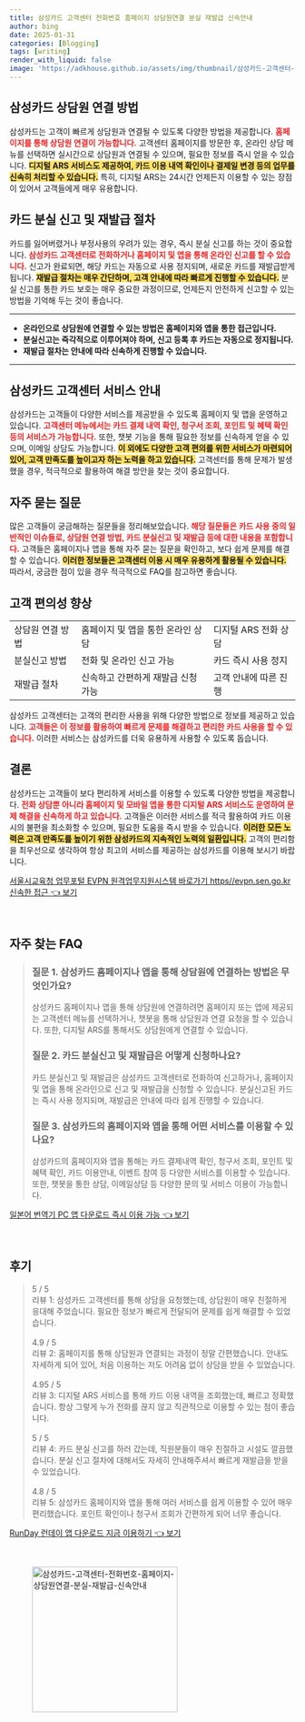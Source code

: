 ```yaml
---
title: 삼성카드 고객센터 전화번호 홈페이지 상담원연결 분실 재발급 신속안내
author: bing
date: 2025-01-31
categories: [Blogging]
tags: [writing]
render_with_liquid: false
image: 'https://adkhouse.github.io/assets/img/thumbnail/삼성카드-고객센터-전화번호-홈페이지-상담원연결-분실-재발급-신속안내.webp'
---
```



<h2 id='상담원 연결 방법'>삼성카드 상담원 연결 방법</h2>

<p>삼성카드는 고객이 빠르게 상담원과 연결될 수 있도록 다양한 방법을 제공합니다. <b><span style="color: #ee2323;">홈페이지를 통해 상담원 연결이 가능합니다.</span></b> 고객센터 홈페이지를 방문한 후, 온라인 상담 메뉴를 선택하면 실시간으로 상담원과 연결될 수 있으며, 필요한 정보를 즉시 얻을 수 있습니다. <b><span style="background-color: #ffe066;">디지털 ARS 서비스도 제공하여, 카드 이용 내역 확인이나 결제일 변경 등의 업무를 신속히 처리할 수 있습니다.</span></b> 특히, 디지털 ARS는 24시간 언제든지 이용할 수 있는 장점이 있어서 고객들에게 매우 유용합니다.</p>

<h2 id='분실 신고 및 재발급 절차'>카드 분실 신고 및 재발급 절차</h2>

<p>카드를 잃어버렸거나 부정사용의 우려가 있는 경우, 즉시 분실 신고를 하는 것이 중요합니다. <b><span style="color: #ee2323;">삼성카드 고객센터로 전화하거나 홈페이지 및 앱을 통해 온라인 신고를 할 수 있습니다.</span></b> 신고가 완료되면, 해당 카드는 자동으로 사용 정지되며, 새로운 카드를 재발급받게 됩니다. <b><span style="background-color: #ffe066;">재발급 절차는 매우 간단하며, 고객 안내에 따라 빠르게 진행할 수 있습니다.</span></b> 분실 신고를 통한 카드 보호는 매우 중요한 과정이므로, 언제든지 안전하게 신고할 수 있는 방법을 기억해 두는 것이 좋습니다.</p>

<hr />

<ul>
    <li><b>온라인으로 상담원에 연결할 수 있는 방법은 홈페이지와 앱을 통한 접근입니다.</b></li>
    <li><b>분실신고는 즉각적으로 이루어져야 하며, 신고 등록 후 카드는 자동으로 정지됩니다.</b></li>
    <li><b>재발급 절차는 안내에 따라 신속하게 진행할 수 있습니다.</b></li>
</ul>

<hr />

<h2 id='고객센터 서비스 안내'>삼성카드 고객센터 서비스 안내</h2>

<p>삼성카드는 고객들이 다양한 서비스를 제공받을 수 있도록 홈페이지 및 앱을 운영하고 있습니다. <b><span style="color: #ee2323;">고객센터 메뉴에서는 카드 결제 내역 확인, 청구서 조회, 포인트 및 혜택 확인 등의 서비스가 가능합니다.</span></b> 또한, 챗봇 기능을 통해 필요한 정보를 신속하게 얻을 수 있으며, 이메일 상담도 가능합니다. <b><span style="background-color: #ffe066;">이 외에도 다양한 고객 편의를 위한 서비스가 마련되어 있어, 고객 만족도를 높이고자 하는 노력을 하고 있습니다.</span></b> 고객센터를 통해 문제가 발생했을 경우, 적극적으로 활용하여 해결 방안을 찾는 것이 중요합니다.</p>

<h2 id='자주 묻는 질문'>자주 묻는 질문</h2>

<p>많은 고객들이 궁금해하는 질문들을 정리해보았습니다. <b><span style="color: #ee2323;">해당 질문들은 카드 사용 중의 일반적인 이슈들로, 상담원 연결 방법, 카드 분실신고 및 재발급 등에 대한 내용을 포함합니다.</span></b> 고객들은 홈페이지나 앱을 통해 자주 묻는 질문을 확인하고, 보다 쉽게 문제를 해결할 수 있습니다. <b><span style="background-color: #ffe066;">이러한 정보들은 고객센터 이용 시 매우 유용하게 활용될 수 있습니다.</span></b> 따라서, 궁금한 점이 있을 경우 적극적으로 FAQ를 참고하면 좋습니다.</p>

<h2 id='고객 편의성 향상'>고객 편의성 향상</h2>

<table>
    <tr>
        <td>상담원 연결 방법</td>
        <td>홈페이지 및 앱을 통한 온라인 상담</td>
        <td>디지털 ARS 전화 상담</td>
    </tr>
    <tr>
        <td>분실신고 방법</td>
        <td>전화 및 온라인 신고 가능</td>
        <td>카드 즉시 사용 정지</td>
    </tr>
    <tr>
        <td>재발급 절차</td>
        <td>신속하고 간편하게 재발급 신청 가능</td>
        <td>고객 안내에 따른 진행</td>
    </tr>
</table>

<p>삼성카드 고객센터는 고객의 편리한 사용을 위해 다양한 방법으로 정보를 제공하고 있습니다. <b><span style="color: #ee2323;">고객들은 이 정보를 활용하여 빠르게 문제를 해결하고 편리한 카드 사용을 할 수 있습니다.</span></b> 이러한 서비스는 삼성카드를 더욱 유용하게 사용할 수 있도록 돕습니다.</p>

<h2 id='결론'>결론</h2>

<p>삼성카드는 고객들이 보다 편리하게 서비스를 이용할 수 있도록 다양한 방법을 제공합니다. <b><span style="color: #ee2323;">전화 상담뿐 아니라 홈페이지 및 모바일 앱을 통한 디지털 ARS 서비스도 운영하여 문제 해결을 신속하게 하고 있습니다.</span></b> 고객들은 이러한 서비스를 적극 활용하여 카드 이용 시의 불편을 최소화할 수 있으며, 필요한 도움을 즉시 받을 수 있습니다. <b><span style="background-color: #ffe066;">이러한 모든 노력은 고객 만족도를 높이기 위한 삼성카드의 지속적인 노력의 일환입니다.</span></b> 고객의 편리함을 최우선으로 생각하여 항상 최고의 서비스를 제공하는 삼성카드를 이용해 보시기 바랍니다.</p>


<p><a class="click-button" title="서울시교육청 업무포털 EVPN 원격업무지원시스템 바로가기 https//evpn.sen.go.kr 신속한 접근" href="https://adkhouse.github.io/posts/%EC%84%9C%EC%9A%B8%EC%8B%9C%EA%B5%90%EC%9C%A1%EC%B2%AD-%EC%97%85%EB%AC%B4%ED%8F%AC%ED%84%B8-EVPN-%EC%9B%90%EA%B2%A9%EC%97%85%EB%AC%B4%EC%A7%80%EC%9B%90%EC%8B%9C%EC%8A%A4%ED%85%9C-%EB%B0%94%EB%A1%9C%EA%B0%80%EA%B8%B0-httpsevpn.sen.go.kr-%EC%8B%A0%EC%86%8D%ED%95%9C-%EC%A0%91%EA%B7%BC/" rel="dofollow">서울시교육청 업무포털 EVPN 원격업무지원시스템 바로가기 https//evpn.sen.go.kr 신속한 접근 👈 보기</a></p><br>
<h2 id='자주_찾는_FAQ'>자주 찾는 FAQ</h2>
<div itemscope="" itemtype="https://schema.org/FAQPage">
<blockquote>
<div itemscope="" itemprop="mainEntity" itemtype="https://schema.org/Question">
<h3 itemprop="name">질문 1. 삼성카드 홈페이지나 앱을 통해 상담원에 연결하는 방법은 무엇인가요?</h3>
<div itemscope="" itemprop="acceptedAnswer" itemtype="https://schema.org/Answer">
<span itemprop="text">
<p>삼성카드 홈페이지나 앱을 통해 상담원에 연결하려면 홈페이지 또는 앱에 제공되는 고객센터 메뉴를 선택하거나, 챗봇을 통해 상담원과 연결 요청을 할 수 있습니다. 또한, 디지털 ARS를 통해서도 상담원에게 연결할 수 있습니다.</p>
</span>
</div>
</div>
<div itemscope="" itemprop="mainEntity" itemtype="https://schema.org/Question">
<h3 itemprop="name">질문 2. 카드 분실신고 및 재발급은 어떻게 신청하나요?</h3>
<div itemscope="" itemprop="acceptedAnswer" itemtype="https://schema.org/Answer">
<span itemprop="text">
<p>카드 분실신고 및 재발급은 삼성카드 고객센터로 전화하여 신고하거나, 홈페이지 및 앱을 통해 온라인으로 신고 및 재발급을 신청할 수 있습니다. 분실신고된 카드는 즉시 사용 정지되며, 재발급은 안내에 따라 쉽게 진행할 수 있습니다.</p>
</span>
</div>
</div>
<div itemscope="" itemprop="mainEntity" itemtype="https://schema.org/Question">
<h3 itemprop="name">질문 3. 삼성카드의 홈페이지와 앱을 통해 어떤 서비스를 이용할 수 있나요?</h3>
<div itemscope="" itemprop="acceptedAnswer" itemtype="https://schema.org/Answer">
<span itemprop="text">
<p>삼성카드의 홈페이지와 앱을 통해는 카드 결제내역 확인, 청구서 조회, 포인트 및 혜택 확인, 카드 이용안내, 이벤트 참여 등 다양한 서비스를 이용할 수 있습니다. 또한, 챗봇을 통한 상담, 이메일상담 등 다양한 문의 및 서비스 이용이 가능합니다.</p>
</span>
</div>
</div>
</blockquote>
</div>
<p><a class="click-button" title="일본어 번역기 PC 앱 다운로드 즉시 이용 가능" href="https://adkhouse.github.io/posts/%EC%9D%BC%EB%B3%B8%EC%96%B4-%EB%B2%88%EC%97%AD%EA%B8%B0-PC-%EC%95%B1-%EB%8B%A4%EC%9A%B4%EB%A1%9C%EB%93%9C-%EC%A6%89%EC%8B%9C-%EC%9D%B4%EC%9A%A9-%EA%B0%80%EB%8A%A5/" rel="dofollow">일본어 번역기 PC 앱 다운로드 즉시 이용 가능 👈 보기</a></p><br>
<h2 id='후기'>후기</h2>
<div itemscope itemtype="https://schema.org/Product">
  <blockquote>
  <div itemprop="review" itemscope itemtype="https://schema.org/Review">
      <div itemprop="reviewRating" itemscope itemtype="https://schema.org/Rating"> <span itemprop="ratingValue">5</span> / <span itemprop="bestRating">5</span> </div>
      <span itemprop="reviewBody">리뷰 1: 삼성카드 고객센터를 통해 상담을 요청했는데, 상담원이 매우 친절하게 응대해 주었습니다. 필요한 정보가 빠르게 전달되어 문제를 쉽게 해결할 수 있었습니다.</span>
  </div>
  <br>
  <div itemprop="review" itemscope itemtype="https://schema.org/Review">
      <div itemprop="reviewRating" itemscope itemtype="https://schema.org/Rating"> <span itemprop="ratingValue">4.9</span> / <span itemprop="bestRating">5</span> </div>
      <span itemprop="reviewBody">리뷰 2: 홈페이지를 통해 상담원과 연결되는 과정이 정말 간편했습니다. 안내도 자세하게 되어 있어, 처음 이용하는 저도 어려움 없이 상담을 받을 수 있었습니다.</span>
  </div>
  <br>
  <div itemprop="review" itemscope itemtype="https://schema.org/Review">
      <div itemprop="reviewRating" itemscope itemtype="https://schema.org/Rating"> <span itemprop="ratingValue">4.95</span> / <span itemprop="bestRating">5</span> </div>
      <span itemprop="reviewBody">리뷰 3: 디지털 ARS 서비스를 통해 카드 이용 내역을 조회했는데, 빠르고 정확했습니다. 항상 그렇게 누가 전화를 끊지 않고 직관적으로 이용할 수 있는 점이 좋습니다.</span>
  </div>
  <br>
  <div itemprop="review" itemscope itemtype="https://schema.org/Review">
      <div itemprop="reviewRating" itemscope itemtype="https://schema.org/Rating"> <span itemprop="ratingValue">5</span> / <span itemprop="bestRating">5</span> </div>
      <span itemprop="reviewBody">리뷰 4: 카드 분실 신고를 하러 갔는데, 직원분들이 매우 친절하고 시설도 깔끔했습니다. 분실 신고 절차에 대해서도 자세히 안내해주셔서 빠르게 재발급을 받을 수 있었습니다.</span>
  </div>
  <br>
  <div itemprop="review" itemscope itemtype="https://schema.org/Review">
      <div itemprop="reviewRating" itemscope itemtype="https://schema.org/Rating"> <span itemprop="ratingValue">4.8</span> / <span itemprop="bestRating">5</span> </div>
      <span itemprop="reviewBody">리뷰 5: 삼성카드 홈페이지와 앱을 통해 여러 서비스를 쉽게 이용할 수 있어 매우 편리했습니다. 포인트 확인이나 청구서 조회가 간편하게 되어 너무 좋습니다.</span>
  </div>
  </blockquote>
</div>
<p><a class="click-button" title="RunDay 런데이 앱 다운로드 지금 이용하기" href="https://adkhouse.github.io/posts/RunDay-%EB%9F%B0%EB%8D%B0%EC%9D%B4-%EC%95%B1-%EB%8B%A4%EC%9A%B4%EB%A1%9C%EB%93%9C-%EC%A7%80%EA%B8%88-%EC%9D%B4%EC%9A%A9%ED%95%98%EA%B8%B0/" rel="dofollow">RunDay 런데이 앱 다운로드 지금 이용하기 👈 보기</a></p><br>
<figure class="image"><img src="https://adkhouse.github.io/assets/img/thumbnail/삼성카드-고객센터-전화번호-홈페이지-상담원연결-분실-재발급-신속안내.webp" alt="삼성카드-고객센터-전화번호-홈페이지-상담원연결-분실-재발급-신속안내" width="256" height="256"></figure>